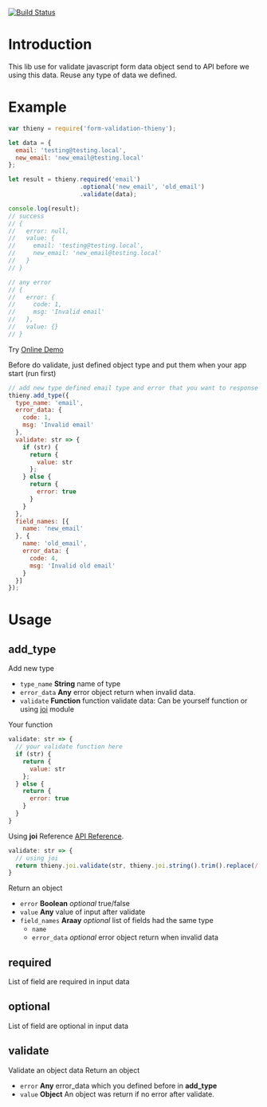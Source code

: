 [![Build Status](https://travis-ci.org/conglq/thieny.svg?branch=master)](https://travis-ci.org/conglq/thieny)

# Introduction
This lib use for validate javascript form data object send to API before we using this data. Reuse any type of data we defined.

# Example

```javascript
var thieny = require('form-validation-thieny');

let data = {
  email: 'testing@testing.local',
  new_email: 'new_email@testing.local'
};

let result = thieny.required('email')
                    .optional('new_email', 'old_email')
                    .validate(data);

console.log(result);
// success
// {
//   error: null,
//   value: {
//     email: 'testing@testing.local',
//     new_email: 'new_email@testing.local'
//   }
// }

// any error
// {
//   error: {
//     code: 1,
//     msg: 'Invalid email'
//   },
//   value: {}
// }
```
Try [Online Demo](https://runkit.com/58da2ab7d8323e0014c97ed6/58da2ab7d8323e0014c97ed7)

Before do validate, just defined object type and put them when your app start (run first)

```javascript
// add new type defined email type and error that you want to response
thieny.add_type({
  type_name: 'email',
  error_data: {
    code: 1,
    msg: 'Invalid email'
  },
  validate: str => {
    if (str) {
      return {
        value: str
      };
    } else {
      return {
        error: true
      }
    }
  },
  field_names: [{
    name: 'new_email'
  }, {
    name: 'old_email',
    error_data: {
      code: 4,
      msg: 'Invalid old email'
    }
  }]
});

```
# Usage

## add_type
Add new type

* `type_name` **String** name of type
* `error_data` **Any** error object return when invalid data.
* `validate` **Function** function validate data: Can be yourself function or using [joi](http://badge.fury.io/js/joi) module

Your function
```javascript
validate: str => {
  // your validate function here
  if (str) {
    return {
      value: str
    };
  } else {
    return {
      error: true
    }
  }
}
```

Using **joi**
Reference [API Reference](https://github.com/hapijs/joi/blob/master/API.md).

```javascript
validate: str => {
  // using joi
  return thieny.joi.validate(str, thieny.joi.string().trim().replace(/[^0-9]/g, '').length(10));
}
```

  Return an object
  * `error` **Boolean** *optional* true/false
  * `value` **Any** value of input after validate
* `field_names` **Araay** *optional* list of fields had the same type
    * `name`
    * `error_data` *optional* error object return when invalid data

## required
List of field are required in input data

## optional
List of field are optional in input data

## validate
Validate an object data
Return an object
* `error` **Any** error_data which you defined before in **add_type**
* `value` **Object** An object was return if no error after validate.